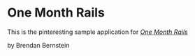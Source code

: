 # One Month Rails

This is the pinteresting sample application for 
[*One Month Rails*](htttp://onemonthrail.com)

by Brendan Bernstein 